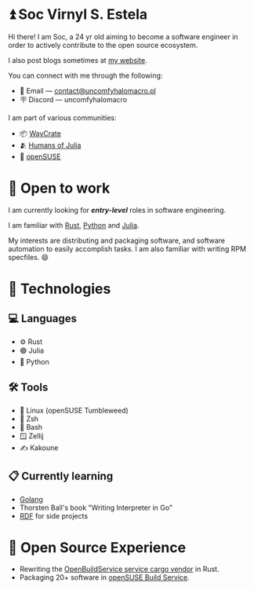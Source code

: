 # ⏫ Soc Virnyl S. Estela

Hi there! I am Soc, a 24 yr old aiming to become a software engineer in
order to actively contribute to the open source ecosystem.

I also post blogs sometimes at [my website](https://uncomfyhalomacro.pl).

You can connect with me through the following:
- 📧 Email — contact@uncomfyhalomacro.pl
- 🪧 Discord — uncomfyhalomacro

I am part of various communities:
- 📦 [WayCrate](https://github.com/uncomfyhalomacro)
- 🫂 [Humans of Julia](https://discord.gg/C5h9D4j)
- 🦎 [openSUSE](https://discord.gg/opensuse)

# 💼 Open to work

I am currently looking for ***entry-level*** roles in software engineering.

I am familiar with [Rust](https://rust-lang.org), [Python](https://python.org)
and [Julia](https://julialang.org).

My interests are distributing and packaging software, and software automation
to easily accomplish tasks. I am also familiar with writing RPM specfiles. 😄

# 🧰 Technologies

## 💻 Languages

- ⚙️ Rust
- 🟣 Julia
- 🐍 Python

## 🛠️  Tools

- 🐧 Linux (openSUSE Tumbleweed)
- 🐚 Zsh
- 🐚 Bash
- 🪟 Zellij
- ✍️ Kakoune

## 📋 Currently learning

- [Golang](https://go.dev)
- Thorsten Ball's book "Writing Interpreter in Go"
- [RDF](https://www.w3.org/RDF/) for side projects

# 🤗 Open Source Experience

- Rewriting the [OpenBuildService service cargo
vendor](https://github.com/openSUSE/obs-service-cargo_vendor) in Rust.
- Packaging 20+ software in [openSUSE Build
Service](https://build.opensuse.org/users/uncomfyhalomacro).

